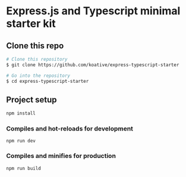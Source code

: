 # Express.js and Typescript minimal starter kit

## Clone this repo

```bash
# Clone this repository
$ git clone https://github.com/koative/express-typescript-starter

# Go into the repository
$ cd express-typescript-starter
```

## Project setup

```bash
npm install

```

### Compiles and hot-reloads for development

```
npm run dev

```

### Compiles and minifies for production

```
npm run build

```
